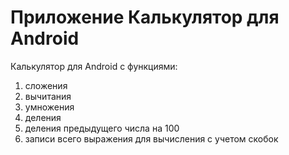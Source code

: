 # Приложение Калькулятор для Android
Калькулятор для Android с функциями: 
  1. сложения 
  2. вычитания
  3. умножения
  4. деления
  5. деления предыдущего числа на 100
  6. записи всего выражения для вычисления с учетом скобок
  
